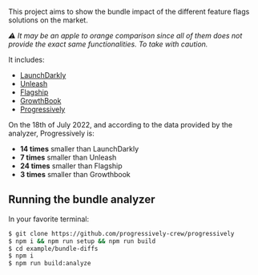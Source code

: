This project aims to show the bundle impact of the different feature flags solutions on the market.

_:warning: It may be an apple to orange comparison since all of them does not provide the exact same functionalities. To take with caution._

It includes:

- [LaunchDarkly](https://launchdarkly.com/)
- [Unleash](https://www.getunleash.io/)
- [Flagship](http://flagship.io/)
- [GrowthBook](https://www.growthbook.io/)
- [Progressively](https://progressively.app)

On the 18th of July 2022, and according to the data provided by the analyzer, Progressively is:

- **14 times** smaller than LaunchDarkly
- **7 times** smaller than Unleash
- **24 times** smaller than Flagship
- **3 times** smaller than Growthbook

## Running the bundle analyzer

In your favorite terminal:

```sh
$ git clone https://github.com/progressively-crew/progressively
$ npm i && npm run setup && npm run build
$ cd example/bundle-diffs
$ npm i
$ npm run build:analyze
```
